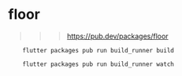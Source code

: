 # floor
>>> https://pub.dev/packages/floor

```
    flutter packages pub run build_runner build
```

```
    flutter packages pub run build_runner watch
```